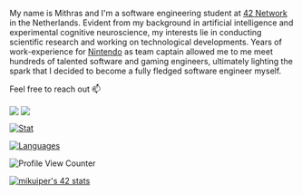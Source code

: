 My name is Mithras and I'm a software engineering student at [42 Network](https://www.42.us.org/program/the-42-program) in the Netherlands. Evident from my background in artificial intelligence and experimental cognitive neuroscience, my interests lie in conducting scientific research and working on technological developments. Years of work-experience for [Nintendo](https://www.nintendo.nl) as team captain allowed me to me meet hundreds of talented software and gaming engineers, ultimately lighting the spark that I decided to become a fully fledged software engineer myself.

<!---I am a hard-worker with an entrepreneurial mindset. In my free time I develop skills in blockchain technology.-->

<!---Current personal projects:  
* Implement updated enemy AI in the [Brutal Doom](https://youtu.be/oSzYliSASKc) classic Doom mod.
* Implement true simultaneous co-op mode for [Donkey Kong Country 2](https://youtu.be/qXknTTEjLwQ).-->

<!--- Currently, I work in the IT industry as data scientist and functional designer on a computer vision solution to improve recruitment processes. Specifically, I use psychophysiological biometrics extracted from video-footage to help recruiters make better pre-selection of job candidates. -->

Feel free to reach out 📫

<a href="mailto:mithraskuipers@gmail.com"><img align=center src="https://img.shields.io/badge/Gmail-D14836?style=for-the-badge&logo=gmail&logoColor=white" /></a> <a href="https://www.linkedin.com/in/mithraskuipers/"><img align=center src="https://img.shields.io/badge/LinkedIn-0077B5?style=for-the-badge&logo=linkedin&logoColor=white" /></a>

[![Stat](https://github-readme-stats.vercel.app/api/top-langs/?username=mithraskuipers&layout=compact&hide=roff&langs_count=8&show_icons=true&theme=vue-dark&hide_border=true)](https://github.com/mithraskuipers)

[![Languages](https://github-readme-stats.vercel.app/api?username=mithraskuipers&show_icons=true&theme=vue-dark&hide_border=true&count_private=true&hide=issues&card_width=300)](https://github.com/mithraskuipers)

![Profile View Counter](https://komarev.com/ghpvc/?username=mithraskuipers)

<!--- [![mikuiper's 42 stats](https://badge42.herokuapp.com/api/stats/mikuiper?darkmode=true&cursus=C%20Piscine)](https://github.com/mithraskuipers/mithraskuipers) -->

<!--- [![mikuiper's 42 stats](https://badge42.herokuapp.com/api/stats/mikuiper?darkmode=true&privacyEmail=true)](https://github.com/mithraskuipers/mithraskuipers) -->

[![mikuiper's 42 stats](https://badge42.vercel.app/api/v2/cl483ajsd008309l6suq9l256/stats?cursusId=21&coalitionId=58)](https://github.com/mithraskuipers/)

<!-- [![Logo](https://raw.githubusercontent.com/mithraskuipers/mithraskuipers/main/readme_images/codam_banner.png)](https://github.com/mithraskuipers)>

<!--
**mithraskuipers/mithraskuipers** is a ✨ _special_ ✨ repository because its `README.md` (this file) appears on your GitHub profile.

Here are some ideas to get you started:

- 🔭 I’m currently working on ...
- 🌱 I’m currently learning ...
- 👯 I’m looking to collaborate on ...
- 🤔 I’m looking for help with ...
- 💬 Ask me about ...
- 📫 How to reach me: ...
- 😄 Pronouns: ...
-  Fun fact: ...
>
